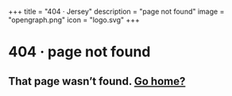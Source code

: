 +++
title = "404 · Jersey"
description = "page not found"
image = "opengraph.png"
icon = "logo.svg"
+++

# 404 · page not found

## That page wasn’t found. [Go home?](/)
